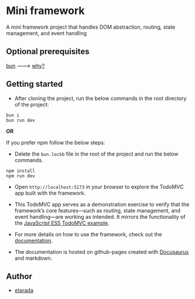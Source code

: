 # Mini framework

A mini framework project that handles DOM abstraction, routing, state management, and event handling

## Optional prerequisites

[bun](https://bun.sh/docs/installation) ---> [why?](https://medium.com/@pavan1419/bun-vs-npm-yarn-pnpm-what-every-developer-should-know-fbe66991e7eb)

## Getting started

- After cloning the project, run the below commands in the root directory of the project:

```shell
bun i
bun run dev
```

**OR**

If you prefer npm follow the below steps:

- Delete the `bun.lockb` file in the root of the project and run the below
  commands.

```shell
npm install
npm run dev
```

- Open `http://localhost:5173` in your browser to explore the TodoMVC app built with the framework.
- This TodoMVC app serves as a demonstration exercise to verify that the framework’s core features—such as routing,
  state management, and event handling—are working as intended. It mirrors the functionality of the [JavaScript ES5 TodoMVC example](https://todomvc.com/examples/javascript-es5/dist/#/).

- For more details on how to use the framework, check out the [documentation](https://eb0687.github.io/mini-framework/).
- The documentation is hosted on github-pages created with [Docusaurus](https://docusaurus.io/) and
  markdown.

## Author

- [etarada](https://learn.reboot01.com/git/etarada)
